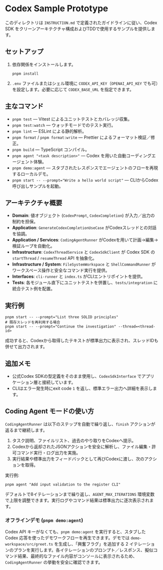 # Codex Sample Prototype

このディレクトリは `INSTRUCTION.md` で定義されたガイドラインに従い、Codex SDK をクリーンアーキテクチャ構成およびTDDで使用するサンプルを提供します。

## セットアップ

1. 依存関係をインストールします。
   ```fish
   pnpm install
   ```
2. `.env` ファイルまたはシェル環境に `CODEX_API_KEY`（`OPENAI_API_KEY` でも可）を設定します。必要に応じて `CODEX_BASE_URL` を指定できます。

## 主なコマンド

- `pnpm test` — Vitest によるユニットテストとカバレッジ収集。
- `pnpm test:watch` — ウォッチモードでのテスト実行。
- `pnpm lint` — ESLint による静的解析。
- `pnpm format` / `pnpm format:write` — Prettier によるフォーマット検証／修正。
- `pnpm build` — TypeScript コンパイル。
- `pnpm agent "<task description>"` — Codex を用いた自動コーディングエージェント体験。
- `pnpm demo:agent` — スタブされたレスポンスでエージェントのフローを再現するローカルデモ。
- `pnpm start -- --prompt="Write a hello world script"` — CLIからCodex呼び出しサンプルを起動。

## アーキテクチャ概要

- **Domain**: 値オブジェクト (`CodexPrompt`, `CodexCompletion`) が入力／出力の制約を担保。
- **Application**: `GenerateCodexCompletionUseCase` がCodexスレッドとの対話を協調。
- **Application / Services**: `CodingAgentRunner` がCodexを用いて計画→編集→検証ループを自動化。
- **Infrastructure**: `CodexThreadService` と `CodexSdkClient` が Codex SDK の `startThread` / `resumeThread` API を抽象化。
- **Infrastructure / System**: `FileSystemWorkspace` と `ShellCommandRunner` がワークスペース操作と安全なコマンド実行を提供。
- **Interfaces**: `cli-runner` と `index.ts` がCLIエントリポイントを提供。
- **Tests**: 各モジュール直下にユニットテストを併置し、`tests/integration` に統合テスト例を配置。

## 実行例

```fish
pnpm start -- --prompt="List three SOLID principles"
# 既存スレッドを再利用する場合
pnpm start -- --prompt="Continue the investigation" --thread=<thread-id>
```

成功すると、Codexから取得したテキストが標準出力に表示され、スレッドIDも併せて出力されます。

## 追加メモ

- 公式Codex SDKの型定義をそのまま使用し、`CodexSdkInterface` でアプリケーション層と接続しています。
- CLIはエラー発生時にexit code `1` を返し、標準エラー出力へ詳細を表示します。

## Coding Agent モードの使い方

`CodingAgentRunner` は以下のステップを自動で繰り返し、`finish` アクションが返るまで継続します。

1. タスク説明、ファイルリスト、過去のやり取りをCodexへ提示。
2. Codexから返却されたJSONアクションを安全に解析し、ファイル編集・許可コマンド実行・ログ出力を実施。
3. 実行結果や標準出力をフィードバックとして再びCodexに渡し、次のアクションを取得。

実行例:

```fish
pnpm agent "Add input validation to the register CLI"
```

デフォルトで8イテレーションまで繰り返し、`AGENT_MAX_ITERATIONS` 環境変数で上限を調整できます。実行ログやコマンド結果は標準出力に逐次表示されます。

### オフラインデモ (`pnpm demo:agent`)

Codex API キーがなくても、`pnpm demo:agent` を実行すると、スタブした Codex 応答を使ったデモワークフローを再生できます。デモでは `demo-workspace/src/greet.ts` を生成し、「興奮フラグ」を追加する 2 イテレーションのプランを実行します。各イテレーションのプロンプト／レスポンス、擬似コマンド結果、最終的なファイル内容がコンソールに表示されるため、`CodingAgentRunner` の挙動を安全に確認できます。

